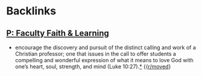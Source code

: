 
# Backlinks
## [P: Faculty Faith & Learning](<P: Faculty Faith & Learning.md>)
- encourage the discovery and pursuit of the distinct calling and work of a Christian professor; one that issues in the call to offer students a compelling and wonderful expression of what it means to love God with one’s heart, soul, strength, and mind (Luke 10:27).[*](((v_TmmCg0Z))) {{[r/moved](<../r/moved.md>)}

